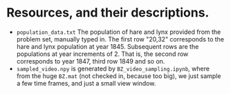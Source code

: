 # Resources, and their descriptions.
* `population_data.txt` The population of hare and lynx provided from the problem set, manually typed in. The first row "20,32" corresponds to the hare and lynx population at year 1845. Subsequent rows are the populations at year increments of 2. That is, the second row corresponds to year 1847, third row 1849 and so on.
* `sampled_video.npy` is generated by `BZ_video_sampling.ipynb`, where from the huge `BZ.mat` (not checked in, because too big), we just sample a few time frames, and just a small view window.